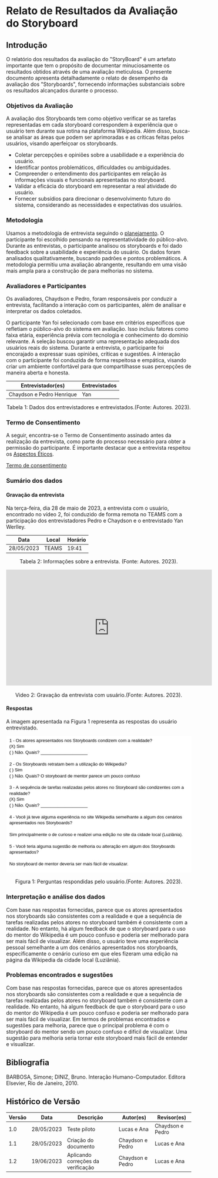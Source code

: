 # Relato de Resultados da Avaliação do Storyboard

## Introdução

O relatório dos resultados da avaliação do "StoryBoard" é um artefato importante que tem o propósito de documentar minuciosamente os resultados obtidos através de uma avaliação meticulosa. O presente documento apresenta detalhadamente o relato de desempenho da avaliação dos "Storyboards", fornecendo informações substanciais sobre os resultados alcançados durante o processo.

### Objetivos da Avaliação

A avaliação dos Storyboards tem como objetivo verificar se as tarefas representadas em cada storyboard correspondem à experiência que o usuário tem durante sua rotina na plataforma Wikipedia. Além disso, busca-se analisar as áreas que podem ser aprimoradas e as críticas feitas pelos usuários, visando aperfeiçoar os storyboards.

- Coletar percepções e opiniões sobre a usabilidade e a experiência do usuário.
- Identificar pontos problemáticos, dificuldades ou ambiguidades.
- Compreender o entendimento dos participantes em relação às informações visuais e funcionais apresentadas no storyboard.
- Validar a eficácia do storyboard em representar a real atividade do usuário.
- Fornecer subsídios para direcionar o desenvolvimento futuro do sistema, considerando as necessidades e expectativas dos usuários.

### Metodologia

Usamos a metodologia de entrevista seguindo o [planejamento](relatoDosResultadosStoryBoard.md). O participante foi escolhido pensando na representatividade do público-alvo. Durante as entrevistas, o participante analisou os storyboards e foi dado feedback sobre a usabilidade e experiência do usuário. Os dados foram analisados qualitativamente, buscando padrões e pontos problemáticos. A metodologia permitiu uma avaliação abrangente, resultando em uma visão mais ampla para a construção de para melhorias no sistema.

### Avaliadores e Participantes

Os avaliadores, Chaydson e Pedro, foram responsáveis por conduzir a entrevista, facilitando a interação com os participantes, além de analisar e interpretar os dados coletados.

O participante Yan foi selecionado com base em critérios específicos que refletiam o público-alvo do sistema em avaliação. Isso incluiu fatores como faixa etária, experiência prévia com tecnologia e conhecimento do domínio relevante. A seleção buscou garantir uma representação adequada dos usuários reais do sistema. Durante a entrevista, o participante foi encorajado a expressar suas opiniões, críticas e sugestões. A interação com o participante foi conduzida de forma respeitosa e empática, visando criar um ambiente confortável para que compartilhasse suas percepções de maneira aberta e honesta.

<center>

| Entrevistador(es)         | Entrevistados |
| ------------------------- | ------------- |
| Chaydson e Pedro Henrique | Yan           |

<div style="text-align: center">
<p>Tabela 1: Dados dos entrevistadores e entrevistados.(Fonte: Autores. 2023).</p>
</div>

</center>

### Termo de Consentimento

A seguir, encontra-se o Termo de Consentimento assinado antes da realização da entrevista, como parte do processo necessário para obter a permissão do participante. É importante destacar que a entrevista respeitou os [Aspectos Éticos](../../../analise-de-requisitos/aspectosEticos.md).

[Termo de consentimento](../../../pdfs/termoConsentimentoStoryBoardAssinado.pdf)

### Sumário dos dados

#### Gravação da entrevista

Na terça-feira, dia 28 de maio de 2023, a entrevista com o usuário, encontrado no vídeo 2, foi conduzido de forma remota no TEAMS com a participação dos entrevistadores Pedro e Chaydson e o entrevistado Yan Werlley.

<center>

| Data       | Local | Horário |
| ---------- | ----- | -------- |
| 28/05/2023 | TEAMS | 19:41    |

<div style="text-align: center">
<p>Tabela 2: Informações sobre a entrevista. (Fonte: Autores. 2023).</p>
</div>

</center>

<iframe width="560" height="315" src="https://www.youtube.com/embed/M0xHdzl_24I" title="YouTube video player" frameborder="0" allow="accelerometer; autoplay; clipboard-write; encrypted-media; gyroscope; picture-in-picture; web-share" allowfullscreen></iframe>

<div style="text-align: center">
<p>Video 2: Gravação da entrevista com usuário.(Fonte: Autores. 2023).</p>
</div>

#### Respostas

A imagem apresentada na Figura 1 representa as respostas do usuário entrevistado.

![Respostas da entrevista](../../../storyboards/resultadoAvaliacaoStoryBoard.jpeg)

<div style="text-align: center">
<p>Figura 1: Perguntas respondidas pelo usuário.(Fonte: Autores. 2023).</p>
</div>

### Interpretação e análise dos dados

Com base nas respostas fornecidas, parece que os atores apresentados nos storyboards são consistentes com a realidade e que a sequência de tarefas realizadas pelos atores no storyboard também é consistente com a realidade. No entanto, há algum feedback de que o storyboard para o uso do mentor do Wikipedia é um pouco confuso e poderia ser melhorado para ser mais fácil de visualizar. Além disso, o usuário teve uma experiência pessoal semelhante a um dos cenários apresentados nos storyboards, especificamente o cenário curioso em que eles fizeram uma edição na página da Wikipedia da cidade local (Luziânia).

### Problemas encontrados e sugestões

Com base nas respostas fornecidas, parece que os atores apresentados nos storyboards são consistentes com a realidade e que a sequência de tarefas realizadas pelos atores no storyboard também é consistente com a realidade. No entanto, há algum feedback de que o storyboard para o uso do mentor do Wikipedia é um pouco confuso e poderia ser melhorado para ser mais fácil de visualizar. Em termos de problemas encontrados e sugestões para melhoria, parece que o principal problema é com o storyboard do mentor sendo um pouco confuso e difícil de visualizar. Uma sugestão para melhoria seria tornar este storyboard mais fácil de entender e visualizar.

## Bibliografia

BARBOSA, Simone; DINIZ, Bruno. Interação Humano-Computador. Editora Elsevier, Rio de Janeiro, 2010.

## Histórico de Versão

| Versão | Data       | Descrição            | Autor(es)        | Revisor(es)      |
| ------- | ---------- | ---------------------- | ---------------- | ---------------- |
| 1.0     | 28/05/2023 | Teste piloto           | Lucas e Ana      | Chaydson e Pedro |
| 1.1     | 28/05/2023 | Criação do documento | Chaydson e Pedro | Lucas e Ana      |
| 1.2     | 19/06/2023 | Aplicando correções da verificação | Chaydson e Pedro | Lucas e Ana      |